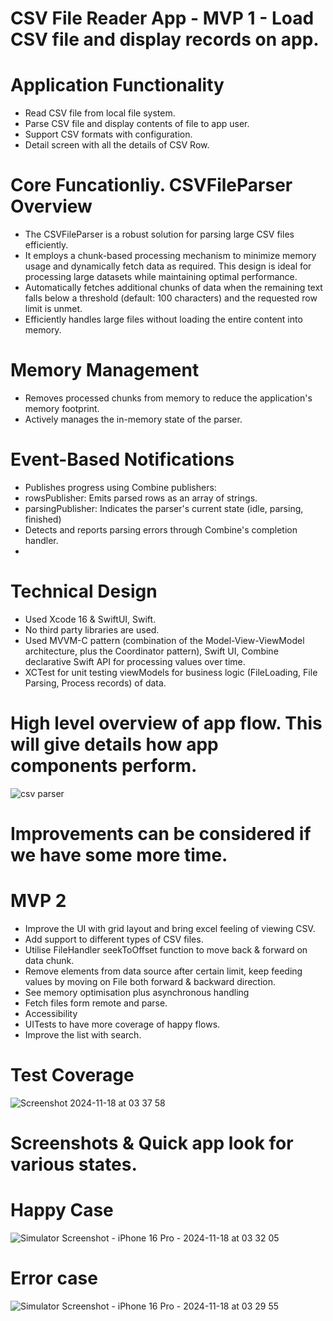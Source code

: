 # CSV File Reader App - MVP 1 - Load CSV file and display records on app.

# Application Functionality
- Read CSV file from local file system.
- Parse CSV file and display contents of file to app user.
- Support CSV formats with configuration.
- Detail screen with all the details of CSV Row.

# Core Funcationliy. CSVFileParser Overview
- The CSVFileParser is a robust solution for parsing large CSV files efficiently.
- It employs a chunk-based processing mechanism to minimize memory usage and dynamically fetch data as required. This design is ideal for processing large datasets while maintaining optimal performance.
- Automatically fetches additional chunks of data when the remaining text falls below a threshold (default: 100 characters) and the requested row limit is unmet.
- Efficiently handles large files without loading the entire content into memory.

# Memory Management
- Removes processed chunks from memory to reduce the application's memory footprint.
- Actively manages the in-memory state of the parser.

# Event-Based Notifications
- Publishes progress using Combine publishers:
- rowsPublisher: Emits parsed rows as an array of strings.
- parsingPublisher: Indicates the parser's current state (idle, parsing, finished)
- Detects and reports parsing errors through Combine's completion handler.
- 
# Technical Design
- Used Xcode 16 & SwiftUI, Swift.
- No third party libraries are used.
- Used MVVM-C pattern (combination of the Model-View-ViewModel architecture, plus the Coordinator pattern), Swift UI, Combine declarative Swift API for processing values over time.
- XCTest for unit testing viewModels for business logic (FileLoading, File Parsing, Process records) of data.

# High level overview of app flow. This will give details how app components perform.

![csv parser](https://github.com/user-attachments/assets/560c3617-c1a5-4193-9b5a-adb9b8653dc8)

# Improvements can be considered if we have some more time.

# MVP 2
 - Improve the UI with grid layout and bring excel feeling of viewing CSV.
 - Add support to different types of CSV files.
 - Utilise FileHandler seekToOffset function to move back & forward on data chunk.
 - Remove elements from data source after certain limit, keep feeding values by moving on File both forward & backward direction.
 - See memory optimisation plus asynchronous handling
 - Fetch files form remote and parse.
 - Accessibility
 - UITests to have more coverage of happy flows.
 - Improve the list with search.

# Test Coverage
![Screenshot 2024-11-18 at 03 37 58](https://github.com/user-attachments/assets/8d492f40-15c2-4dce-9dc5-0c4d4d645cf3)

# Screenshots & Quick app look for various states.

# Happy Case
![Simulator Screenshot - iPhone 16 Pro - 2024-11-18 at 03 32 05](https://github.com/user-attachments/assets/c593050b-f609-4529-9514-5cc02442699e)

# Error case 
![Simulator Screenshot - iPhone 16 Pro - 2024-11-18 at 03 29 55](https://github.com/user-attachments/assets/2e435375-348c-4f93-b81c-f453845c522e)

